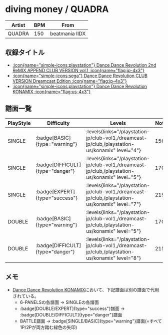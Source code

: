 # diving money / QUADRA

|Artist|BPM|From|
|------|---|----|
|QUADRA|150|beatmania IIDX|

## 収録タイトル

- [:icon{name="simple-icons:playstation"} Dance Dance Revolution 2nd ReMIX APPEND CLUB VERSION vol.1 :icon{name="flag:jp-4x3"}](/playstation-jp/club-vol1)
- [:icon{name="simple-icons:sega"} Dance Dance Revolution CLUB VERSION Dreamcast Edition :icon{name="flag:jp-4x3"}](/dreamcast-jp/club)
- [:icon{name="simple-icons:playstation"} Dance Dance Revolution KONAMIX :icon{name="flag:us-4x3"}](/playstation-us/konamix)

## 譜面一覧

|PlayStyle|Difficulty|Levels|Notes|Movie|
|---------|----------|------|-----|-----|
|SINGLE| :badge[BASIC]{type="warning"}| :levels{links="/playstation-jp/club-vol1,/dreamcast-jp/club,/playstation-us/konamix" level="4"}|156/0||
|SINGLE| :badge[DIFFICULT]{type="danger"}| :levels{links="/playstation-jp/club-vol1,/dreamcast-jp/club,/playstation-us/konamix" level="5"}|170/0||
|SINGLE| :badge[EXPERT]{type="success"}| :levels{links="/playstation-jp/club-vol1,/dreamcast-jp/club,/playstation-us/konamix" level="7"}|215/0||
|DOUBLE| :badge[BASIC]{type="warning"}| :levels{links="/playstation-jp/club-vol1,/dreamcast-jp/club,/playstation-us/konamix" level="5"}|170/0||
|DOUBLE| :badge[DIFFICULT]{type="danger"}| :levels{links="/playstation-jp/club-vol1,/dreamcast-jp/club,/playstation-us/konamix" level="8"}|215/0||

## メモ

- [Dance Dance Revolution KONAMIX](/playstation-us/konamix)において、下記譜面は別の譜面で代用されている。
  - 6-PANELSの各譜面 → SINGLEの各譜面
  - :badge[DOUBLE/EXPERT]{type="success"}譜面 → :badge[DOUBLE/DIFFICULT]{type="danger"}譜面
  - BATTLE譜面 → :badge[SINGLE/BASIC]{type="warning"}譜面(=すべて1P/2Pが両方踏む緑色の矢印)
